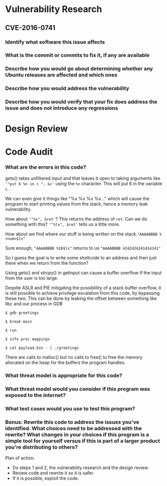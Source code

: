 # Vulnerability Research

## CVE-2016-0741

### Identify what software this issue affects

### What is the commit or commits to fix it, if any are available

### Describe how you would go about determining whether any Ubuntu releases are affected and which ones

### Describe how you would address the vulnerability

### Describe how you would verify that your fix does address the issue and does not introduce any regressions

# Design Review

# Code Audit

### What are the errors in this code?

gets() takes unfiltered input and that leaves it open to taking arguments like `'"put 6 %n in c ", &c'` using the `%n` character. This will put 6 in the variable `c`.

We can even give it things like "%x %x %x %x..." which will cause the program to start printing values from the stack, hence a memory leak vulnerability.

How about `'"%x", &ret'`? This returns the address of `ret`. Can we do something with this? `'"%lx", &ret'` tells us a little more.

How about we find where our stuff is being written on the stack.`"AAAABBBB %<num>$lx"`

Sure enough, `"AAAABBBB %10$lx"` returns to us `"AAAABBBB 4242424241414141"`

So I guess the goal is to write some shellcode to an address and then just there when we return from the function?

Using gets() and strcpy() in getinput can cause a buffer overflow if the input from the user is too large.

Despite ASLR and PIE mitigating the possiblility of a stack buffer overflow, it is still possible to achieve privilege escalation from this code, by bypassing these two. This can be done by leaking the offset between something like libc and our process in GDB

`$ gdb greetings`

`$ break main`

`$ run`

`$ info proc mappings`

`$ cat payload.bin - | ./greetings`

There are calls to malloc() but no calls to free() to free the memory allocated on the heap for the buffers the program handles.

### What threat model is appropriate for this code?

### What threat model would you consider if this program was exposed to the internet?

### What test cases would you use to test this program?

### Bonus: Rewrite this code to address the issues you've identified. What choices need to be addressed with the rewrite? What changes in your choices if this program is a simple tool for yourself versus if this is part of a larger product you're distributing to others? 


Plan of action.
- Do steps 1 and 2, the vulnerability research and the design review.
- Review code and rewrite it so it is safer. 
- If it is possible, exploit the code.